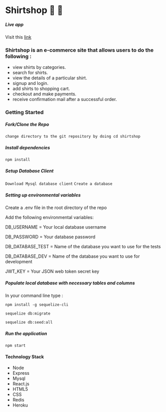 # Shirtshop 👚 👕 

##### Live app
Visit this [link](https://shirtshopz.herokuapp.com)

### Shirtshop is an e-commerce site that allows users to do the following :
- view shirts by categories.
- search for shirts.
- view the details of a particular shirt.
- signup and login.
- add shirts to shopping cart.
- checkout and make payments.
- receive confirmation mail after a successful order.

### Getting Started
##### Fork/Clone the Repo
`change directory to the git repository by doing cd shirtshop`

##### Install dependencies
`npm install`

##### Setup Database Client
`Download Mysql database client`
`Create a database`

##### Setting up environmental variables
Create a .env file in the root directory of the repo

Add the following environmental variables:

DB_USERNAME =  Your local database username

DB_PASSWORD = Your database password

DB_DATABASE_TEST = Name of the database you want to use for the tests

DB_DATABASE_DEV = Name of the database you want to use for development

JWT_KEY = Your JSON web token secret key 

##### Populate local database with necessary tables and columns
In your command line type :

`npm install -g sequelize-cli`

`sequelize db:migrate`

`sequelize db:seed:all`

##### Run the application
`npm start`

#### Technology Stack
- Node
- Express
- Mysql
- React.js
- HTML5 
- CSS
- Redis
- Heroku
